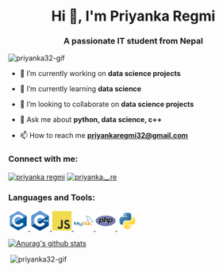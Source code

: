 <h1 align="center">Hi 👋, I'm Priyanka Regmi</h1>
<h3 align="center">A passionate IT student from Nepal</h3>

<p align="left"> <img src="https://komarev.com/ghpvc/?username=priyanka32-gif&label=Profile%20views&color=0e75b6&style=flat" alt="priyanka32-gif" /> </p>

- 🔭 I’m currently working on **data science projects**

- 🌱 I’m currently learning **data science**

- 👯 I’m looking to collaborate on **data science projects**

- 💬 Ask me about **python, data science, c++**

- 📫 How to reach me **priyankaregmi32@gmail.com**

<h3 align="left">Connect with me:</h3>
<p align="left">
<a href="https://linkedin.com/in/priyanka-regmi-b72939193" target="blank"><img align="center" src="https://raw.githubusercontent.com/rahuldkjain/github-profile-readme-generator/master/src/images/icons/Social/linked-in-alt.svg" alt="priyanka regmi" height="30" width="40" /></a>
<a href="https://instagram.com/priyanka._.re" target="blank"><img align="center" src="https://raw.githubusercontent.com/rahuldkjain/github-profile-readme-generator/master/src/images/icons/Social/instagram.svg" alt="priyanka._.re" height="30" width="40" /></a>
</p>

<h3 align="left">Languages and Tools:</h3>
<p align="left"> <a href="https://www.cprogramming.com/" target="_blank" rel="noreferrer"> <img src="https://raw.githubusercontent.com/devicons/devicon/master/icons/c/c-original.svg" alt="c" width="40" height="40"/> </a> <a href="https://www.w3schools.com/cpp/" target="_blank" rel="noreferrer"> <img src="https://raw.githubusercontent.com/devicons/devicon/master/icons/cplusplus/cplusplus-original.svg" alt="cplusplus" width="40" height="40"/> </a> <a href="https://developer.mozilla.org/en-US/docs/Web/JavaScript" target="_blank" rel="noreferrer"> <img src="https://raw.githubusercontent.com/devicons/devicon/master/icons/javascript/javascript-original.svg" alt="javascript" width="40" height="40"/> </a> <a href="https://www.mysql.com/" target="_blank" rel="noreferrer"> <img src="https://raw.githubusercontent.com/devicons/devicon/master/icons/mysql/mysql-original-wordmark.svg" alt="mysql" width="40" height="40"/> </a> <a href="https://www.php.net" target="_blank" rel="noreferrer"> <img src="https://raw.githubusercontent.com/devicons/devicon/master/icons/php/php-original.svg" alt="php" width="40" height="40"/> </a> <a href="https://www.python.org" target="_blank" rel="noreferrer"> <img src="https://raw.githubusercontent.com/devicons/devicon/master/icons/python/python-original.svg" alt="python" width="40" height="40"/> </a> </p>

[![Anurag's github stats](https://github-readme-stats.vercel.app/api?username=priyanka32-gif)](https://github.com/anuraghazra/github-readme-stats)

<p>&nbsp;<img align="center" src="https://github-readme-stats.vercel.app/api?username=priyanka32-gif&show_icons=true&locale=en" alt="priyanka32-gif" /></p>


     
